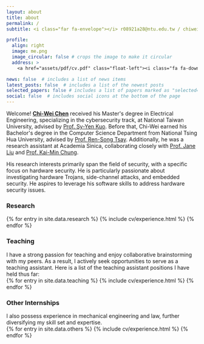 ```yaml
---
layout: about
title: about
permalink: /
subtitle: <i class="far fa-envelope"></i> r08921a28@ntu.edu.tw / chiwei955201314@gmail.com

profile:
  align: right
  image: me.png
  image_circular: false # crops the image to make it circular
  address: >
    <a href="assets/pdf/cv.pdf" class="float-left"><i class="fa fa-download"></i> Resume/CV</a>

news: false  # includes a list of news items
latest_posts: false  # includes a list of the newest posts
selected_papers: false # includes a list of papers marked as "selected={true}"
social: false  # includes social icons at the bottom of the page
---
```

Welcome! <a href="#"><b>Chi-Wei Chen</b></a> received his Master's degree in Electrical Engineering, specializing in the cybersecurity track, at National Taiwan University, advised by <a href="https://homepage.ntu.edu.tw/~sykuo/">Prof. Sy-Yen Kuo</a>. Before that, Chi-Wei earned his Bachelor's degree in the Computer Science Department from National Tsing Hua University, advised by <a href="https://logoslab.github.io/">Prof. Ren-Song Tsay</a>. Additionally, he was a research assistant at Academia Sinica, collaborating closely with <a href="https://homepage.iis.sinica.edu.tw/pages/janeliu/contact_en.html">Prof. Jane Liu</a> and <a href="https://homepage.iis.sinica.edu.tw/~kmchung/">Prof. Kai-Min Chung</a>.

His research interests primarily span the field of security, with a specific focus on hardware security. He is particularly passionate about investigating hardware Trojans, side-channel attacks, and embedded security. He aspires to leverage his software skills to address hardware security issues.

<h3 id="research">Research</h3>

<div class="research publications">
  {% for entry in site.data.research %}
      {% include cv/experience.html %}                
  {% endfor %}
</div>

<h3 id="teaching">Teaching</h3>
I have a strong passion for teaching and enjoy collaborative brainstorming with my peers. As a result, I actively seek opportunities to serve as a teaching assistant. Here is a list of the teaching assistant positions I have held thus far:
<div class="teaching">
  {% for entry in site.data.teaching %}
      {% include cv/experience.html %}                
  {% endfor %}
</div>

<h3 id="others">Other Internships</h3>
I also possess experience in mechanical engineering and law, further diversifying my skill set and expertise.
<div class="others">
  {% for entry in site.data.others %}
    {% include cv/experience.html %}
  {% endfor %}
</div>



